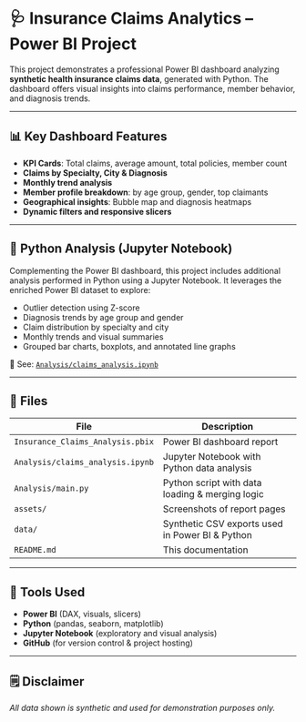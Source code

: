 # 🩺 Insurance Claims Analytics – Power BI Project

This project demonstrates a professional Power BI dashboard analyzing **synthetic health insurance claims data**, generated with Python. The dashboard offers visual insights into claims performance, member behavior, and diagnosis trends.

---

## 📊 Key Dashboard Features

- **KPI Cards**: Total claims, average amount, total policies, member count  
- **Claims by Specialty, City & Diagnosis**  
- **Monthly trend analysis**  
- **Member profile breakdown**: by age group, gender, top claimants  
- **Geographical insights**: Bubble map and diagnosis heatmaps  
- **Dynamic filters and responsive slicers**

---

## 🔬 Python Analysis (Jupyter Notebook)

Complementing the Power BI dashboard, this project includes additional analysis performed in Python using a Jupyter Notebook. It leverages the enriched Power BI dataset to explore:

- Outlier detection using Z-score
- Diagnosis trends by age group and gender
- Claim distribution by specialty and city
- Monthly trends and visual summaries
- Grouped bar charts, boxplots, and annotated line graphs

📘 See: [`Analysis/claims_analysis.ipynb`](./Analysis/claims_analysis.ipynb)

---

## 📁 Files

| File                               | Description                                      |
|------------------------------------|--------------------------------------------------|
| `Insurance_Claims_Analysis.pbix`   | Power BI dashboard report                        |
| `Analysis/claims_analysis.ipynb`   | Jupyter Notebook with Python data analysis       |
| `Analysis/main.py`                 | Python script with data loading & merging logic  |
| `assets/`                          | Screenshots of report pages                      |
| `data/`                            | Synthetic CSV exports used in Power BI & Python  |
| `README.md`                        | This documentation                               |

---

## 🔧 Tools Used

- **Power BI** (DAX, visuals, slicers)
- **Python** (pandas, seaborn, matplotlib)
- **Jupyter Notebook** (exploratory and visual analysis)
- **GitHub** (for version control & project hosting)

---

## 🗒️ Disclaimer

_All data shown is synthetic and used for demonstration purposes only._
